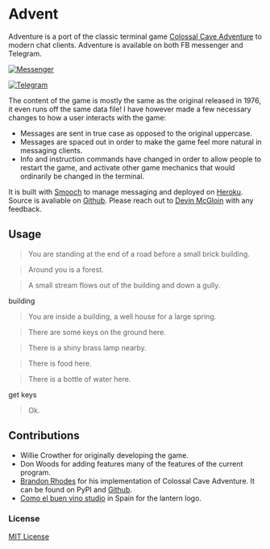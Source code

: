 # Advent

Adventure is a port of the classic terminal game
[Colossal Cave Adventure](https://en.wikipedia.org/wiki/Colossal_Cave_Adventure)
to modern chat clients. Adventure is available on both FB messenger
and Telegram.

[![Messenger](img/messenger.png)](https://m.me/adventerm)


[![Telegram](img/telegram.png)](http://telegram.me/cave_adventure_bot)

The content of the game is mostly the same as the original released in
1976, it even runs off the same data file! I have however made a few
necessary changes to how a user interacts with the game:

 * Messages are sent in true case as opposed to the original uppercase.
 * Messages are spaced out in order to make the game feel more natural
   in messaging clients.
 * Info and instruction commands have changed in order to allow people
   to restart the game, and activate other game mechanics that would
   ordinarily be changed in the terminal.

It is built with [Smooch](https://smooch.io) to manage messaging and
deployed on [Heroku](https://heroku.com). Source is avaliable on
[Github](https://github.com/devinmcgloin/advent). Please reach out to
[Devin McGloin](https://twitter.com/devinmcgloin) with any feedback.

## Usage

>You are standing at the end of a road before a small brick building.

>Around you is a forest.

>A small stream flows out of the building and down a gully.

building

>You are inside a building, a well house for a large spring.

>There are some keys on the ground here.

>There is a shiny brass lamp nearby.

>There is food here.

>There is a bottle of water here.

get keys

> Ok.

## Contributions

* Willie Crowther for originally developing the game.
* Don Woods for adding features many of the features of the current
  program.
* [Brandon Rhodes](http://rhodesmill.org/brandon/) for his
  implementation of Colossal Cave Adventure. It can be found on PyPI
  and [Github](https://github.com/brandon-rhodes/python-adventure).
* [Como el buen vino studio](https://thenounproject.com/term/lantern/87141/)
  in Spain for the lantern logo.

### License

[MIT License](http://chibicode.mit-license.org/)
